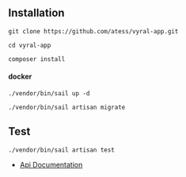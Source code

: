 ## Installation

```
git clone https://github.com/atess/vyral-app.git
```
```
cd vyral-app
```
```
composer install
```

#### docker
```
./vendor/bin/sail up -d
```
```
./vendor/bin/sail artisan migrate
```

## Test
```
./vendor/bin/sail artisan test
```

- [Api Documentation](http://localhost:8181/docs)

